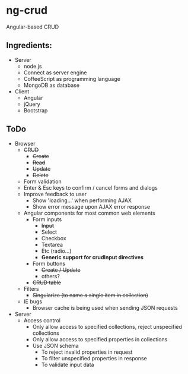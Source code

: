 ng-crud
=======
Angular-based CRUD

Ingredients:
------------
- Server
  - node.js
  - Connect as server engine
  - CoffeeScript as programming language
  - MongoDB as database
- Client
  - Angular
  - jQuery
  - Bootstrap


ToDo
----
- Browser
  - ~~CRUD~~
    - ~~Create~~
    - ~~Read~~
  	- ~~Update~~
  	- ~~Delete~~
  - Form validation
  - Enter & Esc keys to confirm / cancel forms and dialogs
  - Improve feedback to user
    - Show 'loading...' when performing AJAX
    - Show error message upon AJAX error response
  - Angular components for most common web elements
    - Form inputs
      - ~~Input~~
      - Select
      - Checkbox
      - Textarea
      - Etc (radio...)
      - **Generic support for crudInput directives**
    - Form buttons
      - ~~Create / Update~~
      - others?
    - ~~CRUD table~~
  - Filters
    - ~~Singularize (to name a single item in collection)~~
  - IE bugs
    - Browser cache is being used when sending JSON requests
- Server
  - Access control
    - Only allow access to specified collections, reject unspecified collections
    - Only allow access to specified properties in collections
    - Use JSON schema
      - To reject invalid properties in request
      - To filter unspecified properties in response
      - To validate input data
